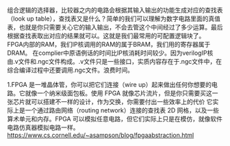 组合逻辑的选择器，比较器之内的电路会根据其输入输出的功能生成对应的查找表（look up table），查找表又是什么？简单的我们可以理解为数字电路里面的真值表，也就是你只需要关心它的输入输出，不会去管这个中间经过了多少运算。最后根据查找表取出对应的结果就可以。这就是我们最常用的可配置逻辑块了。  
FPGA内部的RAM，我们IP核调用的RAM的属于BRAM，我们用的寄存器属于DRAM。
在complier中原语例话的时间比IP核消耗时间较少。因为verilogIP核由.v文件和.ngc文件构成。.v文件只是一些接口，实质内容存在于.ngc文件中，在综合编译过程中还要调用.ngc文件。浪费时间。

1.FPGA 是一堆晶体管，你可以把它们连接（wire up）起来做出任何你想要的电路。它就像一个纳米级面包板。使用 FPGA 就像芯片流片，但是你只需要买这一张芯片就可以搭建不一样的设计，作为交换，你需要付出一些效率上的代价
它实际上是一个通过路由网络（routing network）连接的查找表 2D 网格，以及一些算术单元和内存。FPGA 可以模拟任意电路，但它们实际上只是在模仿，就像软件电路仿真器模拟电路一样。
https://www.cs.cornell.edu/~asampson/blog/fpgaabstraction.html
